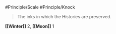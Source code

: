 #Principle/Scale #Principle/Knock

> The inks in which the Histories are preserved.

**[[Winter]]** 2, **[[Moon]]** 1
